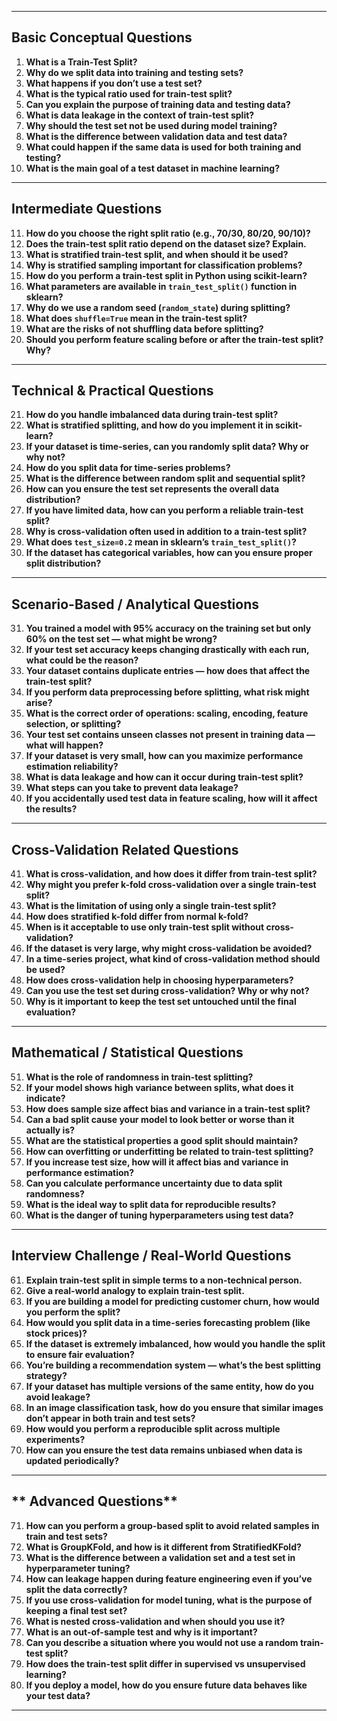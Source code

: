 
---

##  **Basic Conceptual Questions**

1. **What is a Train-Test Split?**
2. **Why do we split data into training and testing sets?**
3. **What happens if you don’t use a test set?**
4. **What is the typical ratio used for train-test split?**
5. **Can you explain the purpose of training data and testing data?**
6. **What is data leakage in the context of train-test split?**
7. **Why should the test set not be used during model training?**
8. **What is the difference between validation data and test data?**
9. **What could happen if the same data is used for both training and testing?**
10. **What is the main goal of a test dataset in machine learning?**

---

##  **Intermediate Questions**

11. **How do you choose the right split ratio (e.g., 70/30, 80/20, 90/10)?**
12. **Does the train-test split ratio depend on the dataset size? Explain.**
13. **What is stratified train-test split, and when should it be used?**
14. **Why is stratified sampling important for classification problems?**
15. **How do you perform a train-test split in Python using scikit-learn?**
16. **What parameters are available in `train_test_split()` function in sklearn?**
17. **Why do we use a random seed (`random_state`) during splitting?**
18. **What does `shuffle=True` mean in the train-test split?**
19. **What are the risks of not shuffling data before splitting?**
20. **Should you perform feature scaling before or after the train-test split? Why?**

---

##  **Technical & Practical Questions**

21. **How do you handle imbalanced data during train-test split?**
22. **What is stratified splitting, and how do you implement it in scikit-learn?**
23. **If your dataset is time-series, can you randomly split data? Why or why not?**
24. **How do you split data for time-series problems?**
25. **What is the difference between random split and sequential split?**
26. **How can you ensure the test set represents the overall data distribution?**
27. **If you have limited data, how can you perform a reliable train-test split?**
28. **Why is cross-validation often used in addition to a train-test split?**
29. **What does `test_size=0.2` mean in sklearn’s `train_test_split()`?**
30. **If the dataset has categorical variables, how can you ensure proper split distribution?**

---

##  **Scenario-Based / Analytical Questions**

31. **You trained a model with 95% accuracy on the training set but only 60% on the test set — what might be wrong?**
32. **If your test set accuracy keeps changing drastically with each run, what could be the reason?**
33. **Your dataset contains duplicate entries — how does that affect the train-test split?**
34. **If you perform data preprocessing before splitting, what risk might arise?**
35. **What is the correct order of operations: scaling, encoding, feature selection, or splitting?**
36. **Your test set contains unseen classes not present in training data — what will happen?**
37. **If your dataset is very small, how can you maximize performance estimation reliability?**
38. **What is data leakage and how can it occur during train-test split?**
39. **What steps can you take to prevent data leakage?**
40. **If you accidentally used test data in feature scaling, how will it affect the results?**

---

##  **Cross-Validation Related Questions**

41. **What is cross-validation, and how does it differ from train-test split?**
42. **Why might you prefer k-fold cross-validation over a single train-test split?**
43. **What is the limitation of using only a single train-test split?**
44. **How does stratified k-fold differ from normal k-fold?**
45. **When is it acceptable to use only train-test split without cross-validation?**
46. **If the dataset is very large, why might cross-validation be avoided?**
47. **In a time-series project, what kind of cross-validation method should be used?**
48. **How does cross-validation help in choosing hyperparameters?**
49. **Can you use the test set during cross-validation? Why or why not?**
50. **Why is it important to keep the test set untouched until the final evaluation?**

---

##  **Mathematical / Statistical Questions**

51. **What is the role of randomness in train-test splitting?**
52. **If your model shows high variance between splits, what does it indicate?**
53. **How does sample size affect bias and variance in a train-test split?**
54. **Can a bad split cause your model to look better or worse than it actually is?**
55. **What are the statistical properties a good split should maintain?**
56. **How can overfitting or underfitting be related to train-test splitting?**
57. **If you increase test size, how will it affect bias and variance in performance estimation?**
58. **Can you calculate performance uncertainty due to data split randomness?**
59. **What is the ideal way to split data for reproducible results?**
60. **What is the danger of tuning hyperparameters using test data?**

---

##  **Interview Challenge / Real-World Questions**

61. **Explain train-test split in simple terms to a non-technical person.**
62. **Give a real-world analogy to explain train-test split.**
63. **If you are building a model for predicting customer churn, how would you perform the split?**
64. **How would you split data in a time-series forecasting problem (like stock prices)?**
65. **If the dataset is extremely imbalanced, how would you handle the split to ensure fair evaluation?**
66. **You’re building a recommendation system — what’s the best splitting strategy?**
67. **If your dataset has multiple versions of the same entity, how do you avoid leakage?**
68. **In an image classification task, how do you ensure that similar images don’t appear in both train and test sets?**
69. **How would you perform a reproducible split across multiple experiments?**
70. **How can you ensure the test data remains unbiased when data is updated periodically?**

---

##  ** Advanced Questions**

71. **How can you perform a group-based split to avoid related samples in train and test sets?**
72. **What is GroupKFold, and how is it different from StratifiedKFold?**
73. **What is the difference between a validation set and a test set in hyperparameter tuning?**
74. **How can leakage happen during feature engineering even if you’ve split the data correctly?**
75. **If you use cross-validation for model tuning, what is the purpose of keeping a final test set?**
76. **What is nested cross-validation and when should you use it?**
77. **What is an out-of-sample test and why is it important?**
78. **Can you describe a situation where you would not use a random train-test split?**
79. **How does the train-test split differ in supervised vs unsupervised learning?**
80. **If you deploy a model, how do you ensure future data behaves like your test data?**

---
